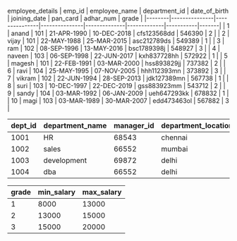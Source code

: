 employee_details
| emp_id | employee_name | department_id | date_of_birth | joining_date | pan_card    | adhar_num | grade |
|--------|---------------|---------------|---------------|--------------|-------------|-----------|-------|
| 1      | anand         | 101           | 21-APR-1990   | 10-DEC-2018  | cfs123568dd | 546390    | 2     |
| 2      | vijay         | 101           | 22-MAY-1988   | 25-MAR-2015  | asc212789ds | 549389    | 1     |
| 3      | ram           | 102           | 08-SEP-1996   | 13-MAY-2016  | bsc1789398j | 548927    | 3     |
| 4      | naveen        | 103           | 06-SEP-1998   | 22-JUN-2017  | kxh837728hh | 572922    | 1     |
| 5      | magesh        | 101           | 22-FEB-1991   | 03-MAR-2000  | hss893829jj | 737382    | 2     |
| 6      | ravi          | 104           | 25-MAY-1995   | 07-NOV-2005  | hhh112393mn | 373892    | 3     |
| 7      | vikram        | 102           | 22-JUN-1994   | 28-SEP-2013  | jdk127389mn | 567738    | 1     |
| 8      | suri          | 103           | 10-DEC-1997   | 22-DEC-2019  | gss883923mm | 543712    | 2     |
| 9      | sandy         | 104           | 03-MAR-1992   | 06-JAN-2009  | ueh647293kk | 678832    | 1     |
| 10     | magi          | 103           | 03-MAR-1989   | 30-MAR-2007  | edd473463ol | 567882    | 3     |


| dept_id | department_name | manager_id | department_location |
|---------|-----------------|------------|---------------------|
| 1001    | HR              | 68543      | chennai             |
| 1002    | sales           | 66552      | mumbai              |
| 1003    | development     | 69872      | delhi               |
| 1004   | dba              | 66552      | delhi               |



| grade  | min_salary | max_salary |
|--------|------------|------------|
| 1      | 8000       | 13000      |
| 2      | 13000      | 15000      |
| 3      | 15000      | 20000      |
